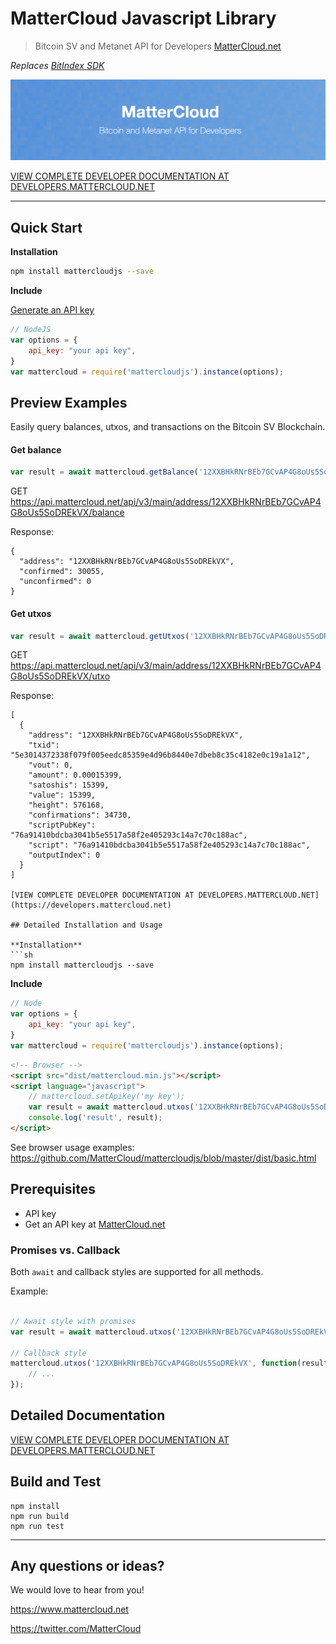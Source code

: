 # MatterCloud Javascript Library
> Bitcoin SV and Metanet API for Developers
> [MatterCloud.net](https://www.MatterCloud.net)

*Replaces [BitIndex SDK](https://github.com/bitindex/bitindex-sdk)*

![header](header.png)

[VIEW COMPLETE DEVELOPER DOCUMENTATION AT DEVELOPERS.MATTERCLOUD.NET](https://developers.mattercloud.net)

---

## Quick Start

**Installation**
```sh
npm install mattercloudjs --save
```

**Include**

[Generate an API key](https://www.mattercloud.net/#get-api-key)

```javascript
// NodeJS
var options = {
    api_key: "your api key",
}
var mattercloud = require('mattercloudjs').instance(options);

```

##  Preview Examples

Easily query balances, utxos, and transactions on the Bitcoin SV Blockchain.

#### Get balance

```javascript
var result = await mattercloud.getBalance('12XXBHkRNrBEb7GCvAP4G8oUs5SoDREkVX');
```

GET https://api.mattercloud.net/api/v3/main/address/12XXBHkRNrBEb7GCvAP4G8oUs5SoDREkVX/balance

Response:
```
{
  "address": "12XXBHkRNrBEb7GCvAP4G8oUs5SoDREkVX",
  "confirmed": 30055,
  "unconfirmed": 0
}
```
#### Get utxos

```javascript
var result = await mattercloud.getUtxos('12XXBHkRNrBEb7GCvAP4G8oUs5SoDREkVX');
```

GET https://api.mattercloud.net/api/v3/main/address/12XXBHkRNrBEb7GCvAP4G8oUs5SoDREkVX/utxo

Response:
```
[
  {
    "address": "12XXBHkRNrBEb7GCvAP4G8oUs5SoDREkVX",
    "txid": "5e3014372338f079f005eedc85359e4d96b8440e7dbeb8c35c4182e0c19a1a12",
    "vout": 0,
    "amount": 0.00015399,
    "satoshis": 15399,
    "value": 15399,
    "height": 576168,
    "confirmations": 34730,
    "scriptPubKey": "76a91410bdcba3041b5e5517a58f2e405293c14a7c70c188ac",
    "script": "76a91410bdcba3041b5e5517a58f2e405293c14a7c70c188ac",
    "outputIndex": 0
  }
]

[VIEW COMPLETE DEVELOPER DOCUMENTATION AT DEVELOPERS.MATTERCLOUD.NET](https://developers.mattercloud.net)

## Detailed Installation and Usage

**Installation**
```sh
npm install mattercloudjs --save
```

**Include**
```javascript
// Node
var options = {
    api_key: "your api key",
}
var mattercloud = require('mattercloudjs').instance(options);

```

```html
<!-- Browser -->
<script src="dist/mattercloud.min.js"></script>
<script language="javascript">
    // mattercloud.setApiKey('my key');
    var result = await mattercloud.utxos('12XXBHkRNrBEb7GCvAP4G8oUs5SoDREkVX');
    console.log('result', result);
</script>
```
See browser usage examples: https://github.com/MatterCloud/mattercloudjs/blob/master/dist/basic.html

## Prerequisites

- API key
- Get an API key at [MatterCloud.net](https://www.mattercloud.net)

### Promises vs. Callback

Both `await` and callback styles are supported for all methods.

Example:

```javascript

// Await style with promises
var result = await mattercloud.utxos('12XXBHkRNrBEb7GCvAP4G8oUs5SoDREkVX');

// Callback style
mattercloud.utxos('12XXBHkRNrBEb7GCvAP4G8oUs5SoDREkVX', function(result) {
    // ...
});

```

## Detailed Documentation

[VIEW COMPLETE DEVELOPER DOCUMENTATION AT DEVELOPERS.MATTERCLOUD.NET](https://developers.mattercloud.net)


## Build and Test

```
npm install
npm run build
npm run test
```

-----------


 ## Any questions or ideas?

 We would love to hear from you!

 https://www.mattercloud.net

 https://twitter.com/MatterCloud


